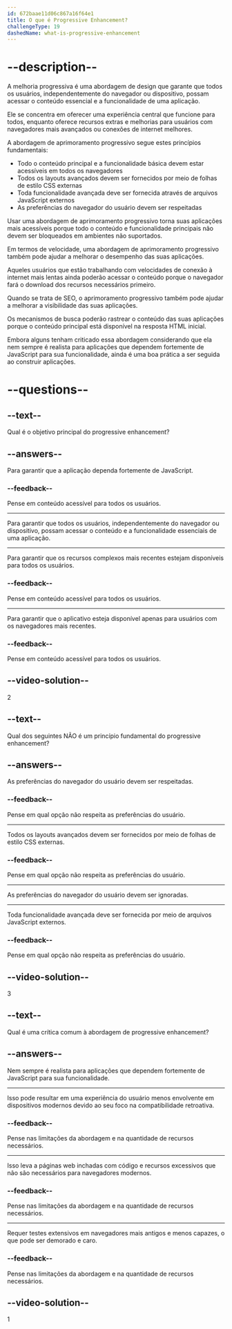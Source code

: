 ```yaml
---
id: 672baae11d06c867a16f64e1
title: O que é Progressive Enhancement?
challengeType: 19
dashedName: what-is-progressive-enhancement
---
```


# --description--

A melhoria progressiva é uma abordagem de design que garante que todos os usuários, independentemente do navegador ou dispositivo, possam acessar o conteúdo essencial e a funcionalidade de uma aplicação. 

Ele se concentra em oferecer uma experiência central que funcione para todos, enquanto oferece recursos extras e melhorias para usuários com navegadores mais avançados ou conexões de internet melhores.

A abordagem de aprimoramento progressivo segue estes princípios fundamentais:

- Todo o conteúdo principal e a funcionalidade básica devem estar acessíveis em todos os navegadores
- Todos os layouts avançados devem ser fornecidos por meio de folhas de estilo CSS externas
- Toda funcionalidade avançada deve ser fornecida através de arquivos JavaScript externos
- As preferências do navegador do usuário devem ser respeitadas

Usar uma abordagem de aprimoramento progressivo torna suas aplicações mais acessíveis porque todo o conteúdo e funcionalidade principais não devem ser bloqueados em ambientes não suportados. 

Em termos de velocidade, uma abordagem de aprimoramento progressivo também pode ajudar a melhorar o desempenho das suas aplicações. 

Aqueles usuários que estão trabalhando com velocidades de conexão à internet mais lentas ainda poderão acessar o conteúdo porque o navegador fará o download dos recursos necessários primeiro.

Quando se trata de SEO, o aprimoramento progressivo também pode ajudar a melhorar a visibilidade das suas aplicações. 

Os mecanismos de busca poderão rastrear o conteúdo das suas aplicações porque o conteúdo principal está disponível na resposta HTML inicial.

Embora alguns tenham criticado essa abordagem considerando que ela nem sempre é realista para aplicações que dependem fortemente de JavaScript para sua funcionalidade, ainda é uma boa prática a ser seguida ao construir aplicações.

# --questions--

## --text--

Qual é o objetivo principal do progressive enhancement?

## --answers--

Para garantir que a aplicação dependa fortemente de JavaScript.

### --feedback--

Pense em conteúdo acessível para todos os usuários.

---

Para garantir que todos os usuários, independentemente do navegador ou dispositivo, possam acessar o conteúdo e a funcionalidade essenciais de uma aplicação.

---

Para garantir que os recursos complexos mais recentes estejam disponíveis para todos os usuários.

### --feedback--

Pense em conteúdo acessível para todos os usuários.

---

Para garantir que o aplicativo esteja disponível apenas para usuários com os navegadores mais recentes.

### --feedback--

Pense em conteúdo acessível para todos os usuários.

## --video-solution--

2

## --text--

Qual dos seguintes NÃO é um princípio fundamental do progressive enhancement?

## --answers--

As preferências do navegador do usuário devem ser respeitadas.

### --feedback--

Pense em qual opção não respeita as preferências do usuário.

---

Todos os layouts avançados devem ser fornecidos por meio de folhas de estilo CSS externas.

### --feedback--

Pense em qual opção não respeita as preferências do usuário.

---

As preferências do navegador do usuário devem ser ignoradas.

---

Toda funcionalidade avançada deve ser fornecida por meio de arquivos JavaScript externos.

### --feedback--

Pense em qual opção não respeita as preferências do usuário.

## --video-solution--

3

## --text--

Qual é uma crítica comum à abordagem de progressive enhancement?

## --answers--

Nem sempre é realista para aplicações que dependem fortemente de JavaScript para sua funcionalidade.

---

Isso pode resultar em uma experiência do usuário menos envolvente em dispositivos modernos devido ao seu foco na compatibilidade retroativa.

### --feedback--

Pense nas limitações da abordagem e na quantidade de recursos necessários.

---

Isso leva a páginas web inchadas com código e recursos excessivos que não são necessários para navegadores modernos.

### --feedback--

Pense nas limitações da abordagem e na quantidade de recursos necessários.

---

Requer testes extensivos em navegadores mais antigos e menos capazes, o que pode ser demorado e caro.

### --feedback--

Pense nas limitações da abordagem e na quantidade de recursos necessários.

## --video-solution--

1
